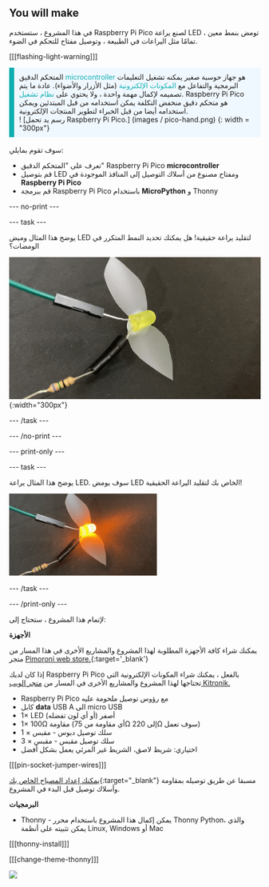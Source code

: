 ## You will make

في هذا المشروع ، ستستخدم Raspberry Pi Pico لصنع يراعة LED تومض بنمط معين ، تمامًا مثل اليراعات في الطبيعة ، وتوصيل مفتاح للتحكم في الضوء.

[[[flashing-light-warning]]]

<div style='border-left: solid; border-width:10px; border-color: #0faeb0; background-color: aliceblue; padding: 10px;display: flex; flex-wrap: wrap'>
<div style="flex-basis: 200px; flex-grow: 1; margin-right: 15px;">
المتحكم الدقيق <span style="color: #0faeb0">microcontroller</span> هو جهاز حوسبة صغير يمكنه تشغيل التعليمات البرمجية والتفاعل مع <span style="color: #0faeb0">المكونات الإلكترونية</span> (مثل الأزرار والأضواء). عادة ما يتم تصميمه لإكمال مهمة واحدة ، ولا يحتوي على <span style="color: #0faeb0">نظام تشغيل</span>. 
Raspberry Pi Pico هو متحكم دقيق منخفض التكلفة يمكن استخدامه من قبل المبتدئين ويمكن استخدامه أيضا من قبل الخبراء لتطوير المنتجات الإلكترونية.
</div>
<div>
! [رسم يد تحمل Raspberry Pi Pico.] (images / pico-hand.png) {: width = "300px"}
</div>
</div>

<br/>
سوف تقوم بمايلي:

+ تعرف على "المتحكم الدقيق" Raspberry Pi Pico **microcontroller**
+ قم بتوصيل LED ومفتاح مصنوع من أسلاك التوصيل إلى المنافذ الموجودة في **Raspberry Pi Pico**
+ قم ببرمجة Raspberry Pi Pico باستخدام **MicroPython** و Thonny

--- no-print ---

--- task ---

يوضح هذا المثال وميض LED لتقليد يراعة حقيقية! هل يمكنك تحديد النمط المتكرر في الومضات؟

![رسم متحرك ل LED يراعة يومض "يشتعل وينطفئ"](images/firefly-blink.gif){:width="300px"}

--- /task ---

--- /no-print ---

--- print-only ---

--- task ---

يوضح هذا المثال يراعة LED. سوف يومض LED الخاص بك لتقليد اليراعة الحقيقية!

![مصباح LED مع شريط لاصق ملتصق به لتشكيل أجنحة. يوجد سلكان موصلان متصلان بمصباح LED ، أحدهما مزود بمقاومة مثبتة في مكانها بواسطة شريط كهربائي.](images/showcase_static.png)

--- /task ---

--- /print-only ---

لإتمام هذا المشروع ، ستحتاج إلى:

**الأجهزة**

يمكنك شراء كافة الأجهزة المطلوبة لهذا المشروع والمشاريع الأخرى في هذا المسار من متجر [Pimoroni web store.](https://shop.pimoroni.com/products/pico-intro-kit?variant=39893512945747){:target='_blank'}

إذا كان لديك Raspberry Pi Pico بالفعل ، يمكنك شراء المكونات الإلكترونية التي تحتاجها لهذا المشروع والمشاريع الأخرى في المسار من [متجر الويب Kitronik.](https://kitronik.co.uk/products/5343-raspberry-pi-foundation-pico-pathway-pack)

+ Raspberry Pi Pico مع رؤوس توصيل ملحومة عليه
+ كابل **data** USB A الى micro USB
+ 1× LED أصفر (أو أي لون تفضله)
+ 1× 100Ω مقاومة (أي مقاومة من 75Ω إلى 220Ω سوف تعمل)
+ 1 × سلك توصيل دبوس - مقبس
+ 3 × سلك توصيل مقبس - مقبس
+ اختياري: شريط لاصق، الشريط غير المرئي يعمل بشكل أفضل

[[[pin-socket-jumper-wires]]]

[يمكنك إعداد المصباح الخاص بك](https://projects.raspberrypi.org/en/projects/introduction-to-the-pico){:target="_blank"} مسبقا عن طريق توصيله بمقاومة وأسلاك توصيل قبل البدء في المشروع.

**البرمجيات**

+ Thonny - يمكن إكمال هذا المشروع باستخدام محرر Thonny Python، والذي يمكن تثبيته على أنظمة Linux, Windows أو Mac

[[[thonny-install]]]

[[[change-theme-thonny]]]

![](http://code.org/api/hour/begin_rp_ledfirefly.png)
